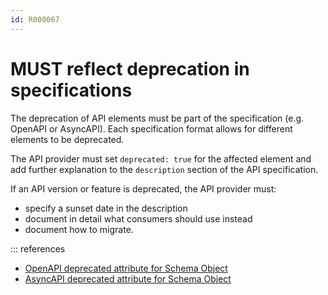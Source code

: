 ```yaml
---
id: R000067
---
```


# MUST reflect deprecation in specifications

The deprecation of API elements must be part of the specification (e.g. OpenAPI or AsyncAPI). Each specification format allows for different elements to be deprecated.

The API provider must set `deprecated: true` for the affected element and add further explanation to the `description` section of the API specification.

If an API version or feature is deprecated, the API provider must:

- specify a sunset date in the description
- document in detail what consumers should use instead
- document how to migrate.

::: references

- [OpenAPI deprecated attribute for Schema Object](https://swagger.io/specification/#schema-object)
- [AsyncAPI deprecated attribute for Schema Object](https://www.asyncapi.com/docs/specifications/v2.3.0#schemaObject)
